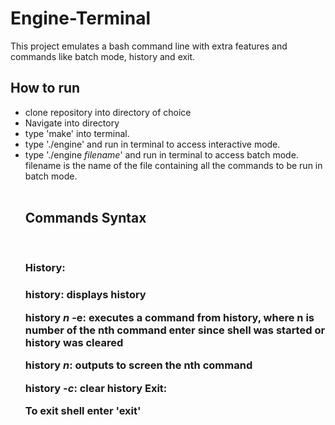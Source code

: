 # Engine-Terminal
This project emulates a bash command line with extra features and commands like batch mode, history and exit.
<h2><b>How to run </b></h2>
<ul>
  <li>clone repository into directory of choice</li>
  <li>Navigate into directory</li>
<li>type 'make' into terminal.</li>
<li>type './engine' and run in terminal to access interactive mode.</li>
<li>type './engine <i>filename</i>' and run in terminal to access batch mode. filename is the name of the file containing all the commands to be run in batch mode.</li>
<br>
<h2>Commands Syntax</h2>
<br>
<h3>History:<h3> 
<p>      history: displays history</p>
<p>      history <i>n</i> -e: executes a command from history, where n is number of the nth command enter since shell was started or history was cleared </p>
<p>      history <i>n</i>: outputs to screen the nth command</p>

<p>      history <i>-c</i>: clear history </p?

Exit:
<p> To exit shell enter 'exit' </p>
<br>
<br>


